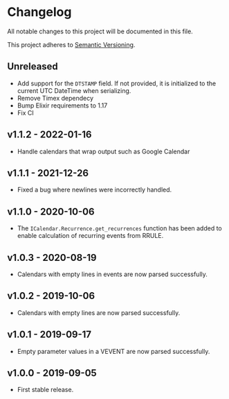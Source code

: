 # Changelog

All notable changes to this project will be documented in this file.

This project adheres to [Semantic Versioning](https://semver.org/spec/v2.0.0.html).

## Unreleased

- Add support for the `DTSTAMP` field. If not provided, it is initialized to
  the current UTC DateTime when serializing.
- Remove Timex dependecy
- Bump Elixir requirements to 1.17
- Fix CI

## v1.1.2 - 2022-01-16

- Handle calendars that wrap output such as Google Calendar

## v1.1.1 - 2021-12-26

- Fixed a bug where newlines were incorrectly handled.

## v1.1.0 - 2020-10-06

- The `ICalendar.Recurrence.get_recurrences` function has been added to enable
  calculation of recurring events from RRULE.

## v1.0.3 - 2020-08-19

- Calendars with empty lines in events are now parsed successfully.

## v1.0.2 - 2019-10-06

- Calendars with empty lines are now parsed successfully.

## v1.0.1 - 2019-09-17

- Empty parameter values in a VEVENT are now parsed successfully.

## v1.0.0 - 2019-09-05

- First stable release.

